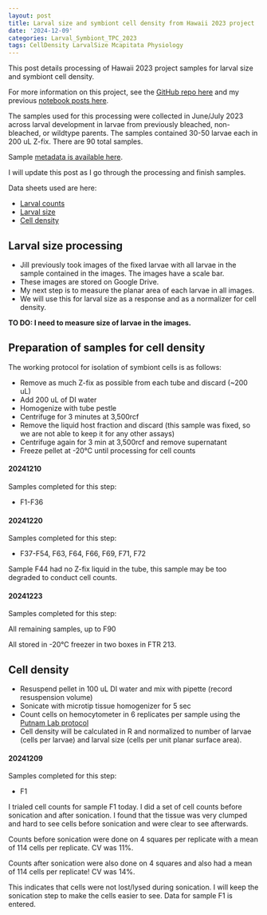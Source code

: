 ```yaml
---
layout: post
title: Larval size and symbiont cell density from Hawaii 2023 project
date: '2024-12-09'
categories: Larval_Symbiont_TPC_2023
tags: CellDensity LarvalSize Mcapitata Physiology
---
```


This post details processing of Hawaii 2023 project samples for larval size and symbiont cell density.  

For more information on this project, see the [GitHub repo here](https://github.com/AHuffmyer/larval_symbiont_TPC) and my previous [notebook posts here](https://ahuffmyer.github.io/ASH_Putnam_Lab_Notebook/categoryview/#larval-symbiont-tpc-2023). 

The samples used for this processing were collected in June/July 2023 across larval development in larvae from previously bleached, non-bleached, or wildtype parents. The samples contained 30-50 larvae each in 200 uL Z-fix. There are 90 total samples.  

Sample [metadata is available here](https://github.com/AHuffmyer/larval_symbiont_TPC/blob/main/data/sample_metadata/cell_density_size_sample_metadata.xlsx).   

I will update this post as I go through the processing and finish samples.   

Data sheets used are here:  

- [Larval counts](https://github.com/AHuffmyer/larval_symbiont_TPC/blob/main/data/size_cells/larval_counts.csv)
- [Larval size](https://github.com/AHuffmyer/larval_symbiont_TPC/blob/main/data/size_cells/larval_size.csv)
- [Cell density](https://github.com/AHuffmyer/larval_symbiont_TPC/blob/main/data/size_cells/cell-density.csv)

## Larval size processing

- Jill previously took images of the fixed larvae with all larvae in the sample contained in the images. The images have a scale bar.  
- These images are stored on Google Drive. 
- My next step is to measure the planar area of each larvae in all images. 
- We will use this for larval size as a response and as a normalizer for cell density. 

**TO DO: I need to measure size of larvae in the images.** 

## Preparation of samples for cell density 

The working protocol for isolation of symbiont cells is as follows:  

- Remove as much Z-fix as possible from each tube and discard (~200 uL) 
- Add 200 uL of DI water 
- Homogenize with tube pestle
- Centrifuge for 3 minutes at 3,500rcf
- Remove the liquid host fraction and discard (this sample was fixed, so we are not able to keep it for any other assays)  
- Centrifuge again for 3 min at 3,500rcf and remove supernatant 
- Freeze pellet at -20°C until processing for cell counts  

#### 20241210

Samples completed for this step:  

- F1-F36  

#### 20241220

Samples completed for this step:  

- F37-F54, F63, F64, F66, F69, F71, F72

Sample F44 had no Z-fix liquid in the tube, this sample may be too degraded to conduct cell counts.    

#### 20241223

Samples completed for this step:  

All remaining samples, up to F90

All stored in -20°C freezer in two boxes in FTR 213.  

## Cell density 

- Resuspend pellet in 100 uL DI water and mix with pipette (record resuspension volume) 
- Sonicate with microtip tissue homogenizer for 5 sec
- Count cells on hemocytometer in 6 replicates per sample using the [Putnam Lab protocol](https://github.com/Putnam-Lab/Lab_Management/blob/master/Lab_Resources/Physiology_Protocols/Cell_Density-Protocol.md)  
- Cell density will be calculated in R and normalized to number of larvae (cells per larvae) and larval size (cells per unit planar surface area).  

#### 20241209 

Samples completed for this step: 

- F1 

I trialed cell counts for sample F1 today. I did a set of cell counts before sonication and after sonication. I found that the tissue was very clumped and hard to see cells before sonication and were clear to see afterwards.  

Counts before sonication were done on 4 squares per replicate with a mean of 114 cells per replicate. CV was 11%. 

Counts after sonication were also done on 4 squares and also had a mean of 114 cells per replicate! CV was 14%. 

This indicates that cells were not lost/lysed during sonication. I will keep the sonication step to make the cells easier to see. Data for sample F1 is entered.  

